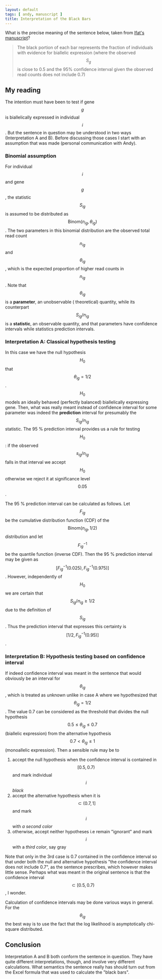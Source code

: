 ```yaml
---
layout: default
tags: [ andy, manuscript ]
title: Interpretation of the Black Bars
---
```


What is the precise meaning of the sentence below, taken from [Ifat's manuscript][ifat]?

>The black portion of each bar represents the fraction of individuals with evidence for biallelic expression (where the observed $$S_g$$ is close to 0.5 and the 95% confidence interval given the observed read counts does not include 0.7)

## My reading

The intention must have been to test if gene $$g$$ is biallelically expressed in individual $$i$$.  But the sentence in question may be understood in two ways (Interpretation A and B).  Before discussing those cases I start with an assumption that was made (personal communication with Andy).

### Binomial assumption

For individual $$i$$ and gene $$g$$, the statistic $$S_{ig}$$ is assumed to be distributed as $$\mathrm{Binom}(n_{ig}, \theta_{ig})$$.  The two parameters in this binomial distribution are the observed total read count $$n_{ig}$$ and $$\theta_{ig}$$, which is the expected proportion of higher read counts in $$n_{ig}$$.  Note that  $$\theta_{ig}$$ is a **parameter**, an unobservable ( theoretical) quantity, while its counterpart $$S_{ig} / n_{ig}$$ is a **statistic**, an observable quantity, and that parameters have confidence intervals while statistics prediction intervals.

### Interpretation A: Classical hypothesis testing

In this case we have the null hypothesis $$H_0$$ that $$\theta_{ig} = 1/2$$.  $$H_0$$ models an ideally behaved (perfectly balanced) biallelically expressing gene.  Then, what was really meant instead of confidence interval for some parameter was indeed the **prediction** interval for presumably the $$S_{ig}/n_{ig}$$ statistic.  The 95 % prediction interval provides us a rule for testing $$H_0$$: if the observed $$s_{ig}/n_{ig}$$ falls in that interval we accept $$H_0$$ otherwise we reject it at significance level $$0.05$$.

The 95 % prediction interval can be calculated as follows. Let $$F_{ig}$$ be the cumulative distribution function (CDF) of the $$\mathrm{Binom}(n_{ig}, 1/2)$$ distribution and let  $$F_{ig}^{-1}$$ be the quantile function (inverse CDF).  Then the 95 % prediction interval may be given as $$[F_{ig}^{-1}(0.025), F_{ig}^{-1}(0.975)]$$.  However, independently of $$H_0$$ we are certain that $$S_{ig}/n_{ig}\ge 1/2$$ due to the definition of $$S_{ig}$$.  Thus the prediction interval that expresses this certainty is $$[1/2, F_{ig}^{-1}(0.95)]$$.

### Interpretation B: Hypothesis testing based on confidence interval

If indeed confidence interval was meant in the sentence that would obviously be an interval for $$\theta_{ig}$$, which is treated as unknown unlike in case A where we hypothesized that $$\theta_{ig} = 1/2$$.  The value 0.7 can be considered as the threshold that divides the null hypothesis $$0.5 \le \theta_{ig} \le 0.7$$ (biallelic expression) from the alternative hypothesis $$0.7 < \theta_{ig} \le 1$$ (monoallelic expression).  Then a sensible rule may be to

1. accept the null hypothesis when the confidence interval is contained in $$[0.5, 0.7)$$ and mark individual $$i$$ *black*
2. accept the alternative hypothesis when it is $$\subset (0.7, 1]$$ and mark $$i$$ with *a second color*
3. otherwise, accept neither hypotheses i.e remain "ignorant" and mark $$i$$ with a *third color*, say gray

Note that only in the 3rd case is 0.7 contained in the confidence interval so that under both the null and alternative hypothesis "the confidence interval does not include 0.7", as the sentence prescribes, which however makes little sense.  Perhaps what was meant in the original sentence is that the confidence interval $$\subset [0.5, 0.7)$$, I wonder.

Calculation of confidence intervals may be done various ways in general.  For the $$\theta_{ig}$$ the best way is to use the fact that the log likelihood is asymptotically chi-square distributed.

## Conclusion

Interpretation A and B both conform the sentence in question.  They have quite different interpretations, though, and involve very different calculations.  What semantics the sentence really has should turn out from the Excel formula that was used to calculate the "black bars".

[ifat]: https://docs.google.com/document/d/1cWd4UH98SJR5lihDihC0ZO-C_A1-8MQ5COcixxCLzHE/edit
<!-- MathJax scripts -->
<script type="text/javascript" src="https://cdn.mathjax.org/mathjax/latest/MathJax.js?config=TeX-AMS-MML_HTMLorMML"></script>

